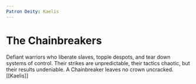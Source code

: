 ```yaml
---
Patron Deity: Kaelis
---
```


# The Chainbreakers


Defiant warriors who liberate slaves, topple despots, and tear down systems of control. Their strikes are unpredictable, their tactics chaotic, but their results undeniable. A Chainbreaker leaves no crown uncracked.
[[Kaelis]]
